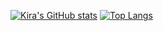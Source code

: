[![Kira's GitHub stats](https://github-readme-stats.vercel.app/api?username=kira0x1&show_icons=true&theme=dracula)](https://github.com/kira0x1/github-readme-stats)
[![Top Langs](https://github-readme-stats.vercel.app/api/top-langs/?username=kira0x1&layout=donut&theme=dracula)](https://github.com/kira0x1/github-readme-stats)
